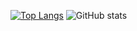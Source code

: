 

[![Top Langs](https://github-readme-stats.vercel.app/api/top-langs/?username=peippo1)](https://github.com/peippo1/github-readme-stats)
![GitHub stats](https://github-readme-stats.vercel.app/api?username=peippo1&count_private=true)
